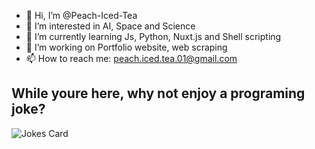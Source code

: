 - 👋 Hi, I’m @Peach-Iced-Tea
- 👀 I’m interested in AI, Space and Science
- 🌱 I’m currently learning Js, Python, Nuxt.js and Shell scripting
- 💞️ I’m working on Portfolio website, web scraping
- 📫 How to reach me: peach.iced.tea.01@gmail.com <br>
## While youre here, why not enjoy a programing joke?
![Jokes Card](https://readme-jokes.vercel.app/api)

<!---
Peach-Iced-Tea/Peach-Iced-Tea is a ✨ special ✨ repository because its `README.md` (this file) appears on your GitHub profile.
You can click the Preview link to take a look at your changes.
--->
